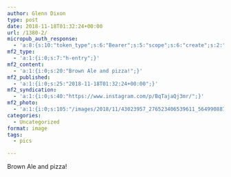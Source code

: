 ```yaml
---
author: Glenn Dixon
type: post
date: 2018-11-18T01:32:24+00:00
url: /1380-2/
micropub_auth_response:
  - 'a:8:{s:10:"token_type";s:6:"Bearer";s:5:"scope";s:6:"create";s:2:"me";s:28:"https://glenn.thedixons.net/";s:9:"issued_by";s:55:"https://glenn.thedixons.net/wp-json/indieauth/1.0/token";s:9:"client_id";s:24:"https://ownyourgram.com/";s:9:"issued_at";i:1540737877;s:4:"user";i:1;s:13:"last_accessed";i:1542589884;}'
mf2_type:
  - 'a:1:{i:0;s:7:"h-entry";}'
mf2_content:
  - 'a:1:{i:0;s:20:"Brown Ale and pizza!";}'
mf2_published:
  - 'a:1:{i:0;s:25:"2018-11-18T01:32:24+00:00";}'
mf2_syndication:
  - 'a:1:{i:0;s:40:"https://www.instagram.com/p/BqTajaQj3mr/";}'
mf2_photo:
  - 'a:1:{i:0;s:105:"/images/2018/11/43023957_276523406539611_5649908873021746940_n.jpg";}'
categories:
  - Uncategorized
format: image
tags:
  - pics

---
```

Brown Ale and pizza!